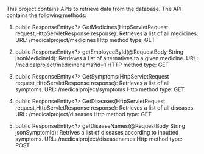 This project contains APIs to retrieve data from the database.
The API contains the following methods:

1) public ResponseEntity<?> GetMedicines(HttpServletRequest request,HttpServletResponse response):
Retrieves a list of all medicines.
URL: /medicalproject/medicines
Http method type: GET

2) public ResponseEntity<?>  getEmployeeById(@RequestBody String jsonMedicineId):
Retrieves a list of alternatives to a given medicine.
URL: /medicalproject/medicinenams?id=1
HTTP method type: GET

3) public ResponseEntity<?> GetSymptoms(HttpServletRequest request,HttpServletResponse response):
Retrieves a list of all symptoms.
URL: /medicalproject/symptoms
Http method type: GET

4) public ResponseEntity<?> GetDiseases(HttpServletRequest request,HttpServletResponse response):
Retrieves a list of all diseases.
URL: /medicalproject/diseases
Http method type: GET

5) public ResponseEntity<?> getDiseaseNames(@RequestBody String jsonSymptomId):
Retrives a list of diseases according to inputted symptoms.
URL: /medicalproject/diseasenames
Http method type: POST


